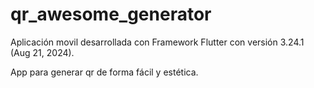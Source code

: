 # qr_awesome_generator

Aplicación movil desarrollada con Framework Flutter con versión 3.24.1 (Aug 21, 2024).

App para generar qr de forma fácil y estética.

